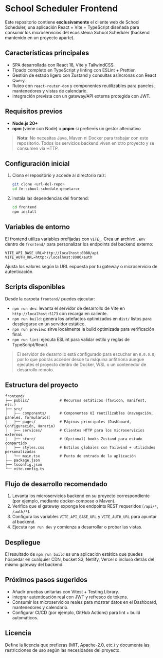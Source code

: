 # School Scheduler Frontend

Este repositorio contiene **exclusivamente** el cliente web de School Scheduler, una aplicación React + Vite + TypeScript diseñada para consumir los microservicios del ecosistema School Scheduler (backend mantenido en un proyecto aparte).

## Características principales

- SPA desarrollada con React 18, Vite y TailwindCSS.
- Tipado completo en TypeScript y linting con ESLint + Prettier.
- Gestión de estado ligero con Zustand y consultas asíncronas con React Query.
- Ruteo con `react-router-dom` y componentes reutilizables para paneles, mantenedores y vistas de calendario.
- Integración prevista con un gateway/API externa protegida con JWT.

## Requisitos previos

- **Node.js 20+**
- **npm** (viene con Node) o **pnpm** si prefieres un gestor alternativo

> **Nota:** No necesitas Java, Maven ni Docker para trabajar con este repositorio. Todos los servicios backend viven en otro proyecto y se consumen vía HTTP.

## Configuración inicial

1. Clona el repositorio y accede al directorio raíz:
   ```bash
   git clone <url-del-repo>
   cd fe-school-schedule-genetaror
   ```
2. Instala las dependencias del frontend:
   ```bash
   cd frontend
   npm install
   ```

## Variables de entorno

El frontend utiliza variables prefijadas con `VITE_`. Crea un archivo `.env` dentro de `frontend/` para personalizar los endpoints del backend externo:

```env
VITE_API_BASE_URL=http://localhost:8080/api
VITE_AUTH_URL=http://localhost:8080/auth
```

Ajusta los valores según la URL expuesta por tu gateway o microservicio de autenticación.

## Scripts disponibles

Desde la carpeta `frontend/` puedes ejecutar:

- `npm run dev`: levanta el servidor de desarrollo de Vite en `http://localhost:5173` con recarga en caliente.
- `npm run build`: genera los artefactos optimizados en `dist/` listos para desplegarse en un servidor estático.
- `npm run preview`: sirve localmente la build optimizada para verificación final.
- `npm run lint`: ejecuta ESLint para validar estilo y reglas de TypeScript/React.

> El servidor de desarrollo está configurado para escuchar en `0.0.0.0`, por lo que podrás acceder desde tu máquina anfitriona
> aunque ejecutes el proyecto dentro de Docker, WSL o un contenedor de desarrollo remoto.

## Estructura del proyecto

```
frontend/
├── public/              # Recursos estáticos (favicon, manifest, etc.)
├── src/
│   ├── components/      # Componentes UI reutilizables (navegación, paneles, formularios)
│   ├── pages/           # Páginas principales (Dashboard, Configuración, Horario)
│   ├── services/        # Clientes HTTP para los microservicios externos
│   ├── store/           # (Opcional) hooks Zustand para estado compartido
│   ├── styles.css       # Estilos globales con Tailwind + utilidades personalizadas
│   └── main.tsx         # Punto de entrada de la aplicación
├── package.json
├── tsconfig.json
└── vite.config.ts
```

## Flujo de desarrollo recomendado

1. Levanta los microservicios backend en su proyecto correspondiente (por ejemplo, mediante docker-compose o Maven).
2. Verifica que el gateway exponga los endpoints REST requeridos (`/api/*`, `/auth/*`).
3. Configura las variables `VITE_API_BASE_URL` y `VITE_AUTH_URL` para apuntar al backend.
4. Ejecuta `npm run dev` y comienza a desarrollar o probar las vistas.

## Despliegue

El resultado de `npm run build` es una aplicación estática que puedes hospedar en cualquier CDN, bucket S3, Netlify, Vercel o incluso detrás del mismo gateway del backend.

## Próximos pasos sugeridos

- Añadir pruebas unitarias con Vitest + Testing Library.
- Integrar autenticación real con JWT y refresco de tokens.
- Consumir los microservicios reales para mostrar datos en el Dashboard, mantenedores y calendario.
- Configurar CI/CD (por ejemplo, GitHub Actions) para lint + build automáticos.

## Licencia

Define la licencia que prefieras (MIT, Apache-2.0, etc.) y documenta las restricciones de uso según las necesidades del proyecto.
